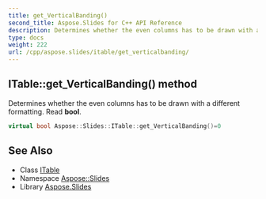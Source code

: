 ```yaml
---
title: get_VerticalBanding()
second_title: Aspose.Slides for C++ API Reference
description: Determines whether the even columns has to be drawn with a different formatting. Read bool.
type: docs
weight: 222
url: /cpp/aspose.slides/itable/get_verticalbanding/
---
```

## ITable::get_VerticalBanding() method


Determines whether the even columns has to be drawn with a different formatting. Read **bool**.

```cpp
virtual bool Aspose::Slides::ITable::get_VerticalBanding()=0
```

## See Also

* Class [ITable](./)
* Namespace [Aspose::Slides](../)
* Library [Aspose.Slides](../../)